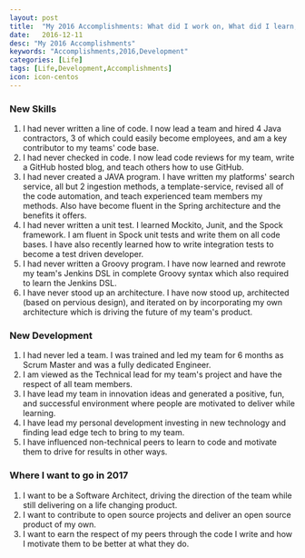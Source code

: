 ```yaml
---
layout: post
title:  "My 2016 Accomplishments: What did I work on, What did I learn, and What did I accomplish?"
date:   2016-12-11
desc: "My 2016 Accomplishments"
keywords: "Accomplishments,2016,Development"
categories: [Life]
tags: [Life,Development,Accomplishments]
icon: icon-centos
---
```


### New Skills
1. I had never written a line of code.  I now lead a team and hired 4 Java contractors, 3 of which could easily become employees, and am a key contributor to my teams' code base.
2. I had never checked in code.  I now lead code reviews for my team, write a GitHub hosted blog, and teach others how to use GitHub.
3. I had never created a JAVA program.  I have written my platforms' search service, all but 2 ingestion methods, a template-service, revised all of the code automation, and teach experienced team members my methods. Also have become fluent in the Spring architecture and the benefits it offers.
4. I had never written a unit test.  I learned Mockito, Junit, and the Spock framework.  I am fluent in Spock unit tests and write them on all code bases.  I have also recently learned how to write integration tests to become a test driven developer.
5. I had never written a Groovy program.  I have now learned and rewrote my team's Jenkins DSL in complete Groovy syntax which also required to learn the Jenkins DSL.
6. I have never stood up an architecture.  I have now stood up, architected (based on pervious design), and iterated on by incorporating my own architecture which is driving the future of my team's product.


### New Development
1. I had never led a team.  I was trained and led my team for 6 months as Scrum Master and was a fully dedicated Engineer.
2. I am viewed as the Technical lead for my team's project and have the respect of all team members.
3. I have lead my team in innovation ideas and generated a positive, fun, and successful environment where people are motivated to deliver while learning.
4. I have lead my personal development investing in new technology and finding lead edge tech to bring to my team.
5. I have influenced non-technical peers to learn to code and motivate them to drive for results in other ways.

### Where I want to go in 2017

1. I want to be a Software Architect, driving the direction of the team while still delivering on a life changing product.
2. I want to contribute to open source projects and deliver an open source product of my own.
3. I want to earn the respect of my peers through the code I write and how I motivate them to be better at what they do.

